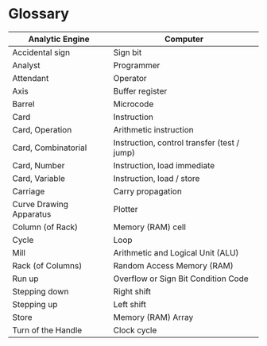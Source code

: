 Glossary
========

| Analytic Engine         | Computer                                   |
|-------------------------|--------------------------------------------|
| Accidental sign         | Sign bit                                   |
| Analyst                 | Programmer                                 |
| Attendant               | Operator                                   |
| Axis                    | Buffer register                            |
| Barrel                  | Microcode                                  |
| Card                    | Instruction                                |
| Card, Operation         |  Arithmetic instruction                    |
| Card, Combinatorial     | Instruction, control transfer (test / jump)|
| Card, Number            | Instruction, load immediate                |
| Card, Variable          | Instruction, load / store                  |
| Carriage                | Carry propagation                          |
| Curve Drawing Apparatus | Plotter                                    |
| Column (of Rack)        | Memory (RAM) cell                          |
| Cycle                   | Loop                                       |
| Mill                    | Arithmetic and Logical Unit (ALU)          |
| Rack (of Columns)       | Random Access Memory (RAM)                 |
| Run up                  | Overflow or Sign Bit Condition Code        |
| Stepping down           | Right shift                                |
| Stepping up             | Left shift                                 |
| Store                   | Memory (RAM) Array                         |
| Turn of the Handle      | Clock cycle                                |
